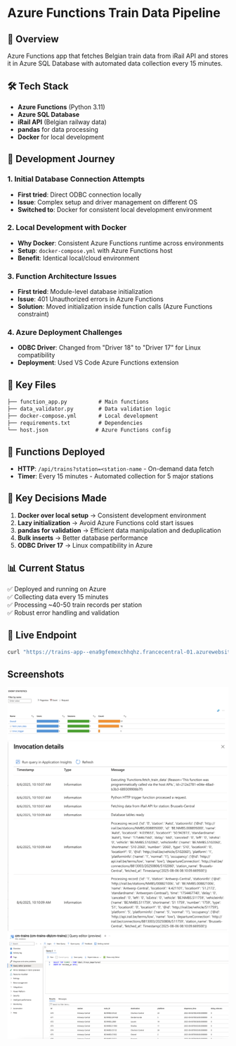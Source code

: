 # Azure Functions Train Data Pipeline

## 🎯 Overview
Azure Functions app that fetches Belgian train data from iRail API and stores it in Azure SQL Database with automated data collection every 15 minutes.

## 🛠️ Tech Stack
- **Azure Functions** (Python 3.11)
- **Azure SQL Database** 
- **iRail API** (Belgian railway data)
- **pandas** for data processing
- **Docker** for local development

## 🚀 Development Journey

### 1. Initial Database Connection Attempts
- **First tried**: Direct ODBC connection locally
- **Issue**: Complex setup and driver management on different OS
- **Switched to**: Docker for consistent local development environment

### 2. Local Development with Docker
- **Why Docker**: Consistent Azure Functions runtime across environments
- **Setup**: `docker-compose.yml` with Azure Functions host
- **Benefit**: Identical local/cloud environment

### 3. Function Architecture Issues
- **First tried**: Module-level database initialization
- **Issue**: 401 Unauthorized errors in Azure Functions
- **Solution**: Moved initialization inside function calls (Azure Functions constraint)

### 4. Azure Deployment Challenges
- **ODBC Driver**: Changed from "Driver 18" to "Driver 17" for Linux compatibility
- **Deployment**: Used VS Code Azure Functions extension

## 📁 Key Files
```
├── function_app.py          # Main functions
├── data_validator.py        # Data validation logic  
├── docker-compose.yml       # Local development
├── requirements.txt         # Dependencies
└── host.json               # Azure Functions config
```

## 🧪 Functions Deployed
- **HTTP**: `/api/trains?station=<station-name` - On-demand data fetch
- **Timer**: Every 15 minutes - Automated collection for 5 major stations

## 🎯 Key Decisions Made

1. **Docker over local setup** → Consistent development environment
2. **Lazy initialization** → Avoid Azure Functions cold start issues  
3. **pandas for validation** → Efficient data manipulation and deduplication
4. **Bulk inserts** → Better database performance
5. **ODBC Driver 17** → Linux compatibility in Azure

## 📊 Current Status
✅ Deployed and running on Azure  
✅ Collecting data every 15 minutes  
✅ Processing ~40-50 train records per station  
✅ Robust error handling and validation

## 🔗 Live Endpoint
```bash
curl "https://trains-app--ena9gfemexchhqhz.francecentral-01.azurewebsites.net/api/trains?station=Brussels-Central"
```

## Screenshots
![Function App in Azure Portal](assets/function_app_with_trigger.png)
![Function App Execution](assets/function_app_execution.png)
![Database in Azure Portal](assets/db.png)